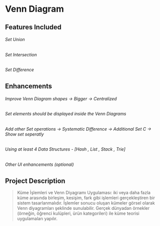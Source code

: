 # Venn Diagram
## Features Included
###### Set Union
###### Set Intersection
###### Set Difference
## Enhancements
###### Improve Venn Diagram shapes -> *Bigger* -> *Centralized*
###### Set elements should be displayed inside the Venn Diagrams
###### Add other Set operations -> *Systematic Difference* -> *Additional Set C* -> *Show set seperatly*
###### Using at least 4 Data Structures - [Hash , List , Stack , Trie]
###### Other UI enhancements (optional)
## Project Description
> Küme İşlemleri ve Venn Diyagramı Uygulaması:
iki veya daha fazla küme arasında birleşim, kesişim, fark gibi işlemleri gerçekleştiren bir sistem tasarlanmalıdır.
İşlemler sonucu oluşan kümeler görsel olarak Venn diyagramları şeklinde sunulabilir.
Gerçek dünyadan örnekler (örneğin, öğrenci kulüpleri, ürün kategorileri) ile küme teorisi uygulamaları yapılır.
